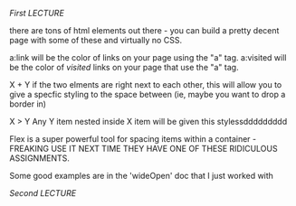 *First LECTURE*

there are tons of html elements out there - you can build a pretty decent page with some of these and virtually no CSS.

a:link will be the color of links on your page using the "a" tag.
a:visited will be the color of *visited* links on your page that use the "a" tag.

X + Y
if the two elments are right next to each other, this will allow you to give a specfic styling to the space between (ie, maybe you want to drop a border in)

X > Y
Any Y item nested inside X item will be given this stylessddddddddd

Flex is a super powerful tool for spacing items within a container - FREAKING USE IT NEXT TIME THEY HAVE ONE OF THESE RIDICULOUS ASSIGNMENTS.

Some good examples are in the 'wideOpen' doc that I just worked with

*Second LECTURE*

